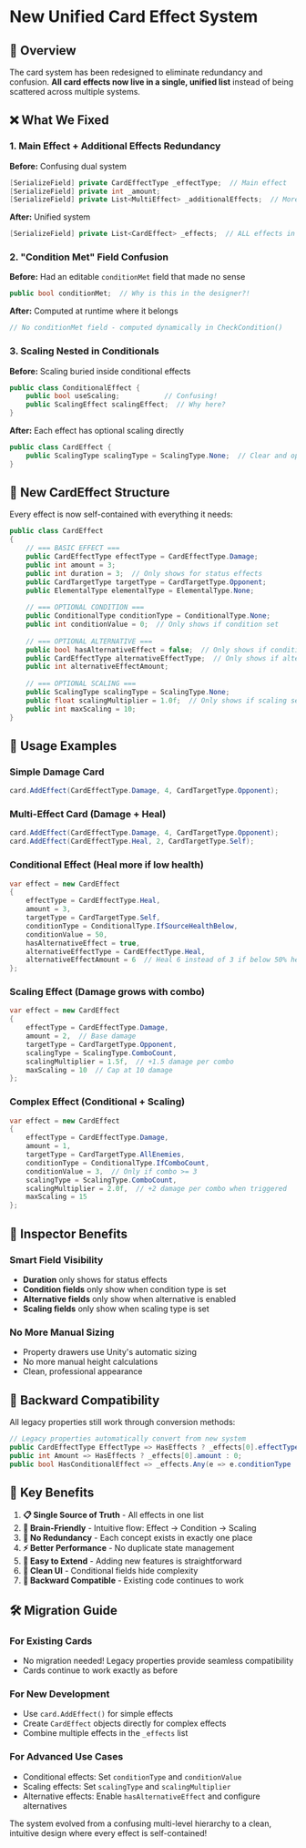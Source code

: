 # New Unified Card Effect System

## 🎯 Overview

The card system has been redesigned to eliminate redundancy and confusion. **All card effects now live in a single, unified list** instead of being scattered across multiple systems.

## ❌ What We Fixed

### 1. **Main Effect + Additional Effects Redundancy**
**Before:** Confusing dual system
```csharp
[SerializeField] private CardEffectType _effectType;  // Main effect
[SerializeField] private int _amount;
[SerializeField] private List<MultiEffect> _additionalEffects;  // More effects
```

**After:** Unified system
```csharp
[SerializeField] private List<CardEffect> _effects;  // ALL effects in one place!
```

### 2. **"Condition Met" Field Confusion**
**Before:** Had an editable `conditionMet` field that made no sense
```csharp
public bool conditionMet;  // Why is this in the designer?!
```

**After:** Computed at runtime where it belongs
```csharp
// No conditionMet field - computed dynamically in CheckCondition()
```

### 3. **Scaling Nested in Conditionals**
**Before:** Scaling buried inside conditional effects
```csharp
public class ConditionalEffect {
    public bool useScaling;           // Confusing!
    public ScalingEffect scalingEffect;  // Why here?
}
```

**After:** Each effect has optional scaling directly
```csharp
public class CardEffect {
    public ScalingType scalingType = ScalingType.None;  // Clear and optional
}
```

## 🧩 New CardEffect Structure

Every effect is now self-contained with everything it needs:

```csharp
public class CardEffect
{
    // === BASIC EFFECT ===
    public CardEffectType effectType = CardEffectType.Damage;
    public int amount = 3;
    public int duration = 3;  // Only shows for status effects
    public CardTargetType targetType = CardTargetType.Opponent;
    public ElementalType elementalType = ElementalType.None;
    
    // === OPTIONAL CONDITION ===
    public ConditionalType conditionType = ConditionalType.None;
    public int conditionValue = 0;  // Only shows if condition set
    
    // === OPTIONAL ALTERNATIVE ===
    public bool hasAlternativeEffect = false;  // Only shows if condition set
    public CardEffectType alternativeEffectType;  // Only shows if alternative enabled
    public int alternativeEffectAmount;
    
    // === OPTIONAL SCALING ===
    public ScalingType scalingType = ScalingType.None;
    public float scalingMultiplier = 1.0f;  // Only shows if scaling set
    public int maxScaling = 10;
}
```

## 📝 Usage Examples

### Simple Damage Card
```csharp
card.AddEffect(CardEffectType.Damage, 4, CardTargetType.Opponent);
```

### Multi-Effect Card (Damage + Heal)
```csharp
card.AddEffect(CardEffectType.Damage, 4, CardTargetType.Opponent);
card.AddEffect(CardEffectType.Heal, 2, CardTargetType.Self);
```

### Conditional Effect (Heal more if low health)
```csharp
var effect = new CardEffect
{
    effectType = CardEffectType.Heal,
    amount = 3,
    targetType = CardTargetType.Self,
    conditionType = ConditionalType.IfSourceHealthBelow,
    conditionValue = 50,
    hasAlternativeEffect = true,
    alternativeEffectType = CardEffectType.Heal,
    alternativeEffectAmount = 6  // Heal 6 instead of 3 if below 50% health
};
```

### Scaling Effect (Damage grows with combo)
```csharp
var effect = new CardEffect
{
    effectType = CardEffectType.Damage,
    amount = 2,  // Base damage
    targetType = CardTargetType.Opponent,
    scalingType = ScalingType.ComboCount,
    scalingMultiplier = 1.5f,  // +1.5 damage per combo
    maxScaling = 10  // Cap at 10 damage
};
```

### Complex Effect (Conditional + Scaling)
```csharp
var effect = new CardEffect
{
    effectType = CardEffectType.Damage,
    amount = 1,
    targetType = CardTargetType.AllEnemies,
    conditionType = ConditionalType.IfComboCount,
    conditionValue = 3,  // Only if combo >= 3
    scalingType = ScalingType.ComboCount,
    scalingMultiplier = 2.0f,  // +2 damage per combo when triggered
    maxScaling = 15
};
```

## 🎨 Inspector Benefits

### Smart Field Visibility
- **Duration** only shows for status effects
- **Condition fields** only show when condition type is set
- **Alternative fields** only show when alternative is enabled  
- **Scaling fields** only show when scaling type is set

### No More Manual Sizing
- Property drawers use Unity's automatic sizing
- No more manual height calculations
- Clean, professional appearance

## 🔄 Backward Compatibility

All legacy properties still work through conversion methods:

```csharp
// Legacy properties automatically convert from new system
public CardEffectType EffectType => HasEffects ? _effects[0].effectType : CardEffectType.Damage;
public int Amount => HasEffects ? _effects[0].amount : 0;
public bool HasConditionalEffect => _effects.Any(e => e.conditionType != ConditionalType.None);
```

## 🚀 Key Benefits

1. **📋 Single Source of Truth** - All effects in one list
2. **🧠 Brain-Friendly** - Intuitive flow: Effect → Condition → Scaling  
3. **🎯 No Redundancy** - Each concept exists in exactly one place
4. **⚡ Better Performance** - No duplicate state management
5. **🔧 Easy to Extend** - Adding new features is straightforward
6. **🎨 Clean UI** - Conditional fields hide complexity
7. **🔄 Backward Compatible** - Existing code continues to work

## 🛠️ Migration Guide

### For Existing Cards
- No migration needed! Legacy properties provide seamless compatibility
- Cards continue to work exactly as before

### For New Development  
- Use `card.AddEffect()` for simple effects
- Create `CardEffect` objects directly for complex effects
- Combine multiple effects in the `_effects` list

### For Advanced Use Cases
- Conditional effects: Set `conditionType` and `conditionValue`
- Scaling effects: Set `scalingType` and `scalingMultiplier`
- Alternative effects: Enable `hasAlternativeEffect` and configure alternatives

The system evolved from a confusing multi-level hierarchy to a clean, intuitive design where every effect is self-contained! 